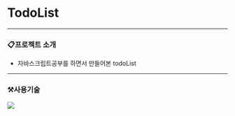 # TodoList

---

### 📋프로젝트 소개

- 자바스크립트공부를 하면서 만들어본 todoList

---

### ⚒사용기술

<img src="https://img.shields.io/badge/javascript-F7DF1E?style=for-the-badge&logo=javascript&logoColor=black">
